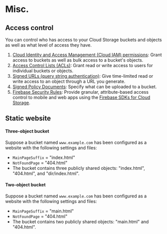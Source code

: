 # Misc.

## Access control

You can control who has access to your Cloud Storage buckets and objects as well as what level of access they have.

1. [Cloud Identity and Access Management \(Cloud IAM\) permissions](https://cloud.google.com/storage/docs/access-control/iam): Grant access to buckets as well as bulk access to a bucket's objects. 
2. [Access Control Lists \(ACLs\)](https://cloud.google.com/storage/docs/access-control/lists): Grant read or write access to users for individual buckets or objects. 
3. [Signed URLs \(query string authentication\)](https://cloud.google.com/storage/docs/access-control/signed-urls): Give time-limited read or write access to an object through a URL you generate. 
4. [Signed Policy Documents](https://cloud.google.com/storage/docs/xml-api/post-object#policydocument): Specify what can be uploaded to a bucket. 
5. [Firebase Security Rules](https://firebase.google.com/docs/storage/security): Provide granular, attribute-based access control to mobile and web apps using the [Firebase SDKs for Cloud Storage](https://firebase.google.com/docs/storage). 

## Static website

#### Three-object bucket <a id="three-object_bucket"></a>

Suppose a bucket named `www.example.com` has been configured as a website with the following settings and files:

* `MainPageSuffix` = "index.html"
* `NotFoundPage` = "404.html"
* The bucket contains three publicly shared objects: "index.html", "404.html", and "dir/index.html".

#### Two-object bucket <a id="two-object_bucket"></a>

Suppose a bucket named `www.example.com` has been configured as a website with the following settings and files:

* `MainPageSuffix` = "main.html"
* `NotFoundPage` = "404.html"
* The bucket contains two publicly shared objects: "main.html" and "404.html".

